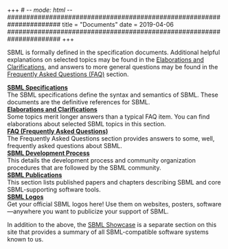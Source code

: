 +++ # -*- mode: html -*-
######################################################################
title = "Documents"
date  = 2019-04-06
######################################################################
+++

SBML is formally defined in the specification documents. Additional helpful explanations on selected topics may be found in the <a href="elaborations">Elaborations and Clarifications</a>, and answers to more general questions may be found in the <a href="faq">Frequently Asked Questions (FAQ)</a> section.

<div class="row row-big-gutter align-items-center">
  <div class="col-3 text-center">
    <a href="specificatons"><i class="fa-book fas fa-4x"></i></a>
  </div>
  <div class="col">
    <a href="specificatons"><strong>SBML Specifications</strong></a><br>
    The SBML specifications define the syntax and semantics of SBML. These documents are the definitive references for SBML.
  </div>
</div>
<div class="row row-big-gutter align-items-center">
  <div class="col-3 text-center">
    <a href="elaborations"><i class="fa-puzzle-piece far fa-4x"></i></a>
  </div>
  <div class="col">
    <a href="elaborations"><strong>Elaborations and Clarifications</strong></a><br>
    Some topics merit longer answers than a typical FAQ item. You can find elaborations about selected SBML topics in this section.
  </div>
</div>
<div class="row row-big-gutter align-items-center">
  <div class="col-3 text-center">
    <a href="faq"><i class="fa-info-circle far fa-4x"></i></a>
  </div>
  <div class="col">
    <a href="faq"><strong>FAQ (Frequently Asked Questions)</strong></a><br>
    The Frequently Asked Questions section provides answers to some, well, frequently asked questions about SBML.
  </div>
</div>
<div class="row row-big-gutter align-items-center">
  <div class="col-3 text-center">
    <a href="process"><i class="fa-balance-scale far fa-4x"></i></a>
  </div>
  <div class="col">
    <a href="process"><strong>SBML Development Process</strong></a><br>
    This details the development process and community organization procedures that are followed by the SBML community.
  </div>
</div>
<div class="row row-big-gutter align-items-center">
  <div class="col-3 text-center">
    <a href="publications"><i class="fa-copy far fa-4x"></i></a>
  </div>
  <div class="col">
    <a href="publications"><strong>SBML Publications</strong></a><br>
    This section lists published papers and chapters describing SBML and core SBML-supporting software tools.
  </div>
</div>
<div class="row row-big-gutter align-items-center">
  <div class="col-3 text-center">
    <a href="logos"><i class="fa-palette far fa-4x"></i></a>
  </div>
  <div class="col">
    <a href="logos"><strong>SBML Logos</strong></a><br>
    Get your official SBML logos here! Use them on websites, posters, software—anywhere you want to publicize your support of SBML.
  </div>
</div>

In addition to the above, the <a href="../showcase">SBML Showcase</a> is a separate section on this site that provides a summary of all SBML-compatible software systems known to us.
